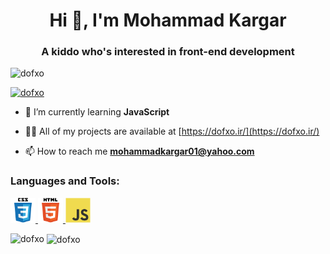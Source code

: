 <h1 align="center">Hi 👋, I'm Mohammad Kargar</h1>
<h3 align="center">A kiddo who's interested in front-end development</h3>

<p align="left"> <img src="https://komarev.com/ghpvc/?username=dofxo&label=Profile%20views&color=0e75b6&style=flat" alt="dofxo" /> </p>

<p align="left"> <a href="https://github.com/ryo-ma/github-profile-trophy"><img src="https://github-profile-trophy.vercel.app/?username=dofxo" alt="dofxo" /></a> </p>

- 🌱 I’m currently learning **JavaScript**

- 👨‍💻 All of my projects are available at [https://dofxo.ir/](https://dofxo.ir/)

- 📫 How to reach me **mohammadkargar01@yahoo.com**


<p align="left">
</p>

<h3 align="left">Languages and Tools:</h3>
<p align="left"> <a href="https://www.w3schools.com/css/" target="_blank" rel="noreferrer"> <img src="https://raw.githubusercontent.com/devicons/devicon/master/icons/css3/css3-original-wordmark.svg" alt="css3" width="40" height="40"/> </a> <a href="https://www.w3.org/html/" target="_blank" rel="noreferrer"> <img src="https://raw.githubusercontent.com/devicons/devicon/master/icons/html5/html5-original-wordmark.svg" alt="html5" width="40" height="40"/> </a> <a href="https://developer.mozilla.org/en-US/docs/Web/JavaScript" target="_blank" rel="noreferrer"> <img src="https://raw.githubusercontent.com/devicons/devicon/master/icons/javascript/javascript-original.svg" alt="javascript" width="40" height="40"/> </a> </p>

<p><img align="left" src="https://github-readme-stats.vercel.app/api/top-langs?username=dofxo&show_icons=true&locale=en&layout=compact" alt="dofxo" /></p>

<p>&nbsp;<img align="center" src="https://github-readme-stats.vercel.app/api?username=dofxo&show_icons=true&locale=en" alt="dofxo" /></p>
